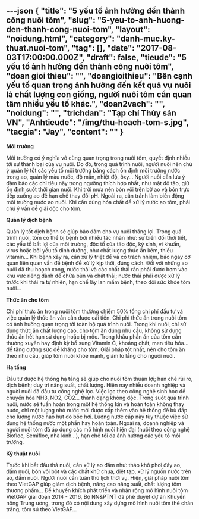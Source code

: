 ---json
{
    "title": "5 yếu tố ảnh hưởng đến thành công nuôi tôm",
    "slug": "5-yeu-to-anh-huong-den-thanh-cong-nuoi-tom",
    "layout": "noidung.html",
    "category": "danh-muc.ky-thuat.nuoi-tom",
    "tag": [],
    "date": "2017-08-03T17:00:00.000Z",
    "draft": false,
    "tieude": "5 yếu tố ảnh hưởng đến thành công nuôi tôm",
    "doan gioi thieu": "",
    "doangioithieu": "Bên cạnh yếu tố quan trọng ảnh hưởng đến kết quả vụ nuôi là chất lượng con giống, người nuôi tôm cần quan tâm nhiều yếu tố khác.",
    "doan2vach": "",
    "noidung": "",
    "trichdan": "Tạp chí Thủy sản VN",
    "Anhtieude": "/img/thu-hoach-tom-s.jpg",
    "tacgia": "Jay",
    "__content__": ""
}
---
<p><span style="font-size:14px"><strong>M&ocirc;i trường</strong></span></p>

<p><span style="font-size:14px">M&ocirc;i trường c&oacute; &yacute; nghĩa v&ocirc; c&ugrave;ng quan trọng trong nu&ocirc;i t&ocirc;m, quyết định nhiều tới sự th&agrave;nh bại của vụ nu&ocirc;i. Do đ&oacute;, trong qu&aacute; tr&igrave;nh nu&ocirc;i, người nu&ocirc;i n&ecirc;n ch&uacute; &yacute; quản l&yacute; tốt c&aacute;c yếu tố m&ocirc;i trường bằng c&aacute;ch ổn định m&ocirc;i trường nước trong ao, quản l&yacute; m&agrave;u nước, độ mặn, nhiệt độ, &ocirc;xy&hellip; Người nu&ocirc;i cần lưu &yacute; đảm bảo c&aacute;c chỉ ti&ecirc;u n&agrave;y trong ngưỡng th&iacute;ch hợp nhất, như mật độ tảo, giữ ổn định suốt thời gian nu&ocirc;i. Khi trời mưa n&ecirc;n b&oacute;n v&ocirc;i tr&ecirc;n bờ ao v&agrave; b&oacute;n trực tiếp xuống ao để hạn chế thay đổi pH. Ngo&agrave;i ra, cần tr&aacute;nh l&agrave;m biến động m&ocirc;i trường nước ao nu&ocirc;i. Khi cần d&ugrave;ng h&oacute;a chất để xử l&yacute; nước ao t&ocirc;m, phải ch&uacute; &yacute; vấn đề giải độc cho t&ocirc;m.</span></p>

<p><span style="font-size:14px"><strong>Quản l&yacute; dịch bệnh</strong></span></p>

<p><span style="font-size:14px">Quản l&yacute; tốt dịch bệnh sẽ gi&uacute;p bảo đảm cho vụ nu&ocirc;i thắng lợi. Trong qu&aacute; tr&igrave;nh nu&ocirc;i, t&ocirc;m c&oacute; thể bị bệnh bởi nhiều t&aacute;c nh&acirc;n như: sự biến đổi thời tiết, c&aacute;c yếu tố bất lợi của m&ocirc;i trường, độc tố của tảo độc, k&yacute; sinh, vi khuẩn, virus hoặc bởi yếu tố dinh dưỡng, như chất lượng thức ăn k&eacute;m, thiếu vitamin&hellip; Khi bệnh xảy ra, cần xử l&yacute; triệt để v&agrave; c&oacute; tr&aacute;ch nhiệm, b&aacute;o ngay cơ quan li&ecirc;n quan vấn đề bệnh để xử l&yacute; kịp thời, đ&uacute;ng c&aacute;ch. Đối với những ao nu&ocirc;i đ&atilde; thu hoạch xong, nước thải v&agrave; c&aacute;c chất thải rắn phải được bơm v&agrave;o khu vực ri&ecirc;ng d&agrave;nh để chứa b&ugrave;n v&agrave; chất thải; nước thải phải được xử l&yacute; trước khi thải ra tự nhi&ecirc;n, hạn chế l&acirc;y lan mầm bệnh, theo d&otilde;i sức khỏe t&ocirc;m nu&ocirc;i&hellip;</span></p>

<p><span style="font-size:14px"><strong>Thức ăn cho t&ocirc;m</strong></span></p>

<p><span style="font-size:14px">Chi ph&iacute; thức ăn trong nu&ocirc;i t&ocirc;m thường chiếm 50% tổng chi ph&iacute; đầu tư v&agrave; việc quản l&yacute; thức ăn vẫn cần được cải tiến. Chi ph&iacute; thức ăn trong nu&ocirc;i t&ocirc;m c&oacute; ảnh hưởng quan trọng tới to&agrave;n bộ qu&aacute; tr&igrave;nh nu&ocirc;i. Trong khi nu&ocirc;i, chỉ sử dụng thức ăn chất lượng cao, cho t&ocirc;m ăn đ&uacute;ng nhu cầu, kh&ocirc;ng sử dụng thức ăn hết hạn sử dụng hoặc bị mốc. Trong khẩu phần ăn của t&ocirc;m cần thường xuy&ecirc;n hay định kỳ bổ sung Vitamin C, kho&aacute;ng chất, men ti&ecirc;u h&oacute;a&hellip; để tăng cường sức đề kh&aacute;ng cho t&ocirc;m. Giải ph&aacute;p tốt nhất, n&ecirc;n cho t&ocirc;m ăn theo nhu cầu, gi&uacute;p t&ocirc;m nu&ocirc;i khỏe mạnh, giảm lo lắng cho người nu&ocirc;i.</span></p>

<p><span style="font-size:14px"><strong>Hạ tầng</strong></span></p>

<p><span style="font-size:14px">Đầu tư được hệ thống hạ tầng sẽ gi&uacute;p cho nu&ocirc;i t&ocirc;m thuận lợi; hạn chế rủi ro, dịch bệnh; duy tr&igrave; năng suất, chất lượng. Hiện nay nhiều doanh nghiệp v&agrave; người nu&ocirc;i đ&atilde; đầu tư c&ocirc;ng nghệ lọc. Việc lọc theo c&ocirc;ng nghệ sinh học để chuyển h&oacute;a NH3, NO2, CO2&hellip; th&agrave;nh dạng kh&ocirc;ng độc. Trong suốt qu&aacute; tr&igrave;nh nu&ocirc;i, nước sẽ tuần ho&agrave;n trong một hệ thống k&iacute;n v&agrave; ho&agrave;n to&agrave;n kh&ocirc;ng thay nước, chỉ một lượng nhỏ nước mới được cấp th&ecirc;m v&agrave;o hệ thống để b&ugrave; đắp cho lượng nước hao hụt do bốc hơi. Lượng nước cấp n&agrave;y t&ugrave;y thuộc việc sử dụng hệ thống nước một phần hay ho&agrave;n to&agrave;n. Ngo&agrave;i ra, doanh nghiệp v&agrave; người nu&ocirc;i t&ocirc;m đ&atilde; &aacute;p dụng c&aacute;c m&ocirc; h&igrave;nh nu&ocirc;i hiện đại (nu&ocirc;i theo c&ocirc;ng nghệ Biofloc, Semifloc, nh&agrave; k&iacute;nh&hellip;), hạn chế tối đa ảnh hưởng c&aacute;c yếu tố m&ocirc;i trường.</span></p>

<p><span style="font-size:14px"><strong>Kỹ thuật nu&ocirc;i</strong></span></p>

<p><span style="font-size:14px">Trước khi bắt đầu thả nu&ocirc;i, cần xử l&yacute; ao đầm như: th&aacute;o kh&ocirc; phơi đ&aacute;y ao, đầm nu&ocirc;i, b&oacute;n v&ocirc;i bột v&agrave; c&aacute;c chất khử chua, diệt tạp, xử l&yacute; nguồn nước tr&ecirc;n ao, đầm nu&ocirc;i. Người nu&ocirc;i cần tu&acirc;n thủ lịch thời vụ. Hiện, giải ph&aacute;p nu&ocirc;i t&ocirc;m theo VietGAP gi&uacute;p giảm dịch bệnh, n&acirc;ng cao năng suất, chất lượng t&ocirc;m thương phẩm&hellip; Để khuyến kh&iacute;ch ph&aacute;t triển v&agrave; nh&acirc;n rộng m&ocirc; h&igrave;nh nu&ocirc;i t&ocirc;m VietGAP giai đoạn 2014 - 2016, Bộ NN&amp;PTNT đ&atilde; ph&ecirc; duyệt dự &aacute;n Khuyến n&ocirc;ng Trung ương, trong đ&oacute; c&oacute; nội dung x&acirc;y dựng m&ocirc; h&igrave;nh nu&ocirc;i t&ocirc;m thẻ ch&acirc;n trắng, t&ocirc;m s&uacute; theo VietGAP&hellip;</span></p>
